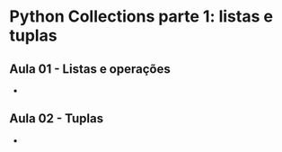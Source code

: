 # Python Collections parte 1: listas e tuplas

## Aula 01 - Listas e operações
* [](#)
  
## Aula 02 - Tuplas
* [](#)